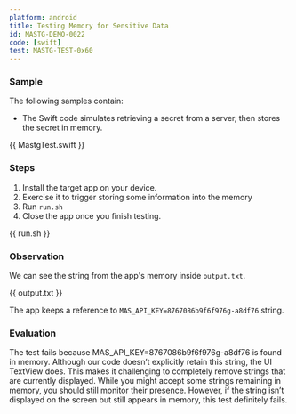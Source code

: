 ```yaml
---
platform: android
title: Testing Memory for Sensitive Data
id: MASTG-DEMO-0022
code: [swift]
test: MASTG-TEST-0x60
---
```


### Sample

The following samples contain:

- The Swift code simulates retrieving a secret from a server, then stores the secret in memory.

{{ MastgTest.swift }}

### Steps

1. Install the target app on your device.
2. Exercise it to trigger storing some information into the memory
3. Run `run.sh`
4. Close the app once you finish testing.

{{ run.sh }}

### Observation

We can see the string from the app's memory inside `output.txt`.

{{ output.txt }}

The app keeps a reference to `MAS_API_KEY=8767086b9f6f976g-a8df76` string.

### Evaluation

The test fails because MAS_API_KEY=8767086b9f6f976g-a8df76 is found in memory. Although our code doesn’t explicitly retain this string, the UI TextView does. This makes it challenging to completely remove strings that are currently displayed. While you might accept some strings remaining in memory, you should still monitor their presence. However, if the string isn’t displayed on the screen but still appears in memory, this test definitely fails.
